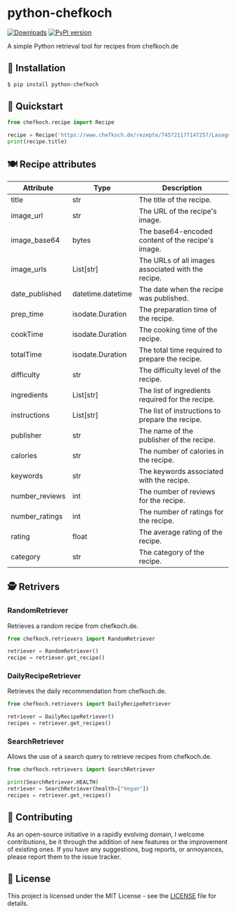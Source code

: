 # python-chefkoch

[![Downloads](https://static.pepy.tech/badge/python-chefkoch)](https://pepy.tech/project/python-chefkoch)
[![PyPI version](https://badge.fury.io/py/python-chefkoch.svg)](https://badge.fury.io/py/python-chefkoch)

A simple Python retrieval tool for recipes from chefkoch.de

## 🐍 Installation

```bash
$ pip install python-chefkoch
```

## 🚀 Quickstart

```python
from chefkoch.recipe import Recipe

recipe = Recipe('https://www.chefkoch.de/rezepte/745721177147257/Lasagne.html')
print(recipe.title)
```

## 🍽️ Recipe attributes

| Attribute          | Type                   | Description                                      |
|--------------------|------------------------|--------------------------------------------------|
| title              | str                    | The title of the recipe.                         |
| image_url          | str                    | The URL of the recipe's image.                    |
| image_base64       | bytes                  | The base64-encoded content of the recipe's image. |
| image_urls         | List[str]              | The URLs of all images associated with the recipe. |
| date_published     | datetime.datetime      | The date when the recipe was published.           |
| prep_time          | isodate.Duration       | The preparation time of the recipe.               |
| cookTime           | isodate.Duration       | The cooking time of the recipe.                   |
| totalTime          | isodate.Duration       | The total time required to prepare the recipe.    |
| difficulty         | str                    | The difficulty level of the recipe.               |
| ingredients        | List[str]              | The list of ingredients required for the recipe.  |
| instructions       | List[str]              | The list of instructions to prepare the recipe.   |
| publisher          | str                    | The name of the publisher of the recipe.          |
| calories           | str                    | The number of calories in the recipe.             |
| keywords           | str                    | The keywords associated with the recipe.          |
| number_reviews     | int                    | The number of reviews for the recipe.             |
| number_ratings     | int                    | The number of ratings for the recipe.             |
| rating             | float                  | The average rating of the recipe.                 |
| category           | str                    | The category of the recipe.                       |

## 🕵️ Retrivers

### RandomRetriever

Retrieves a random recipe from chefkoch.de.

```python
from chefkoch.retrievers import RandomRetriever

retriever = RandomRetriever()
recipe = retriever.get_recipe()
```

### DailyRecipeRetriever

Retrieves the daily recommendation from chefkoch.de.

```python
from chefkoch.retrievers import DailyRecipeRetriever

retriever = DailyRecipeRetriever()
recipes = retriever.get_recipes()
```

### SearchRetriever

Allows the use of a search query to retrieve recipes from chefkoch.de.

```python
from chefkoch.retrievers import SearchRetriever

print(SearchRetriever.HEALTH)
retriever = SearchRetriever(health=["Vegan"])
recipes = retriever.get_recipes()
```

## 💁 Contributing

As an open-source initiative in a rapidly evolving domain, I welcome contributions, be it through the addition of new features or the improvement of existing ones. If you have any suggestions, bug reports, or annoyances, please report them to the issue tracker.

## 📃 License

This project is licensed under the MIT License - see the [LICENSE](LICENSE) file for details.